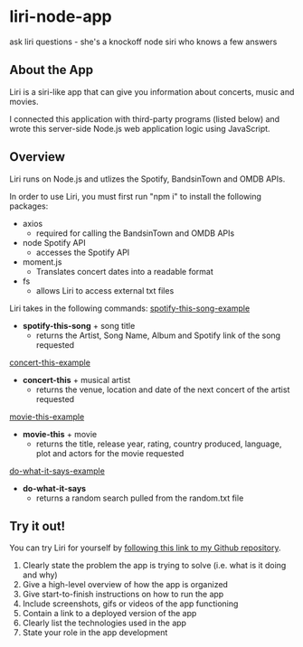 # liri-node-app
ask liri questions - she's a knockoff node siri who knows a few answers

## About the App
Liri is a siri-like app that can give you information about concerts, music and movies.

I connected this application with third-party programs (listed below) and wrote this server-side Node.js web application logic using JavaScript. 

## Overview
Liri runs on Node.js and utlizes the Spotify, BandsinTown and OMDB APIs.

In order to use Liri, you must first run "npm i" to install the following packages:
* axios
    * required for calling the BandsinTown and OMDB APIs
* node Spotify API
    * accesses the Spotify API
* moment.js
    * Translates concert dates into a readable format
* fs
    * allows Liri to access external txt files

Liri takes in the following commands:
[spotify-this-song-example](/images/get-song.png)
* **spotify-this-song** + song title
    * returns the Artist, Song Name, Album and Spotify link of the song requested

[concert-this-example](/images/get-concert.png)
* **concert-this** + musical artist
    * returns the venue, location and date of the next concert of the artist requested

[movie-this-example](/images/get-movie.png)
* **movie-this** + movie
    * returns the title, release year, rating, country produced, language, plot and actors for the movie requested

[do-what-it-says-example](/images/do-what-it-says.png)
* **do-what-it-says**
    * returns a random search pulled from the random.txt file

## Try it out!
You can try Liri for yourself by [following this link to my Github repository](https://github.com/xemotionalx/liri-node-app).

1. Clearly state the problem the app is trying to solve (i.e. what is it doing and why)
2. Give a high-level overview of how the app is organized
3. Give start-to-finish instructions on how to run the app
4. Include screenshots, gifs or videos of the app functioning
5. Contain a link to a deployed version of the app
6. Clearly list the technologies used in the app
7. State your role in the app development